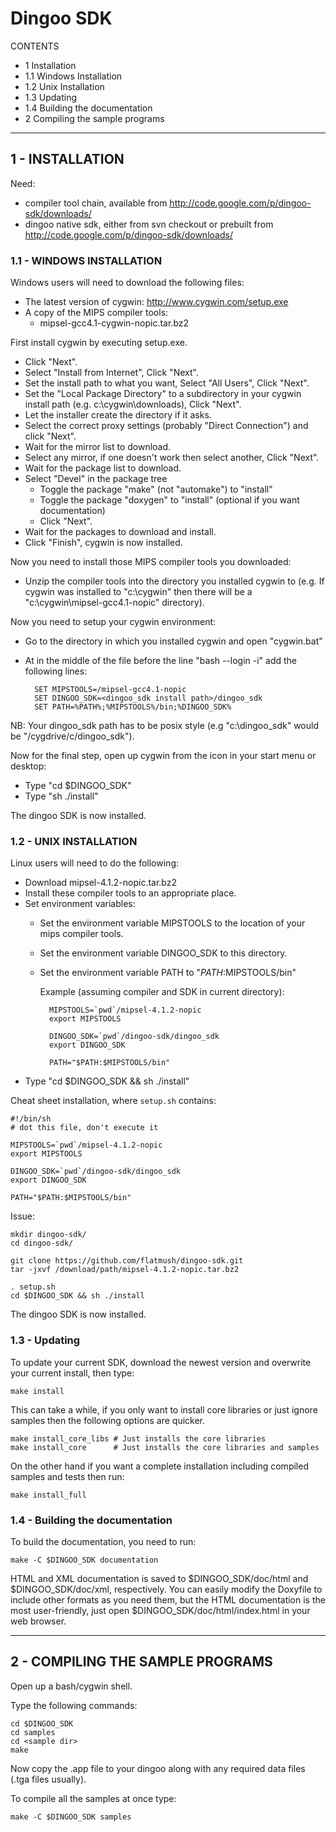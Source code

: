 # Dingoo SDK

CONTENTS

 * 1 Installation
 * 1.1 Windows Installation
 * 1.2 Unix Installation
 * 1.3 Updating
 * 1.4 Building the documentation
 * 2 Compiling the sample programs

-----------------------------------------------------------

## 1 - INSTALLATION

Need:

  * compiler tool chain, available from http://code.google.com/p/dingoo-sdk/downloads/
  * dingoo native sdk, either from svn checkout or prebuilt from http://code.google.com/p/dingoo-sdk/downloads/

### 1.1 - WINDOWS INSTALLATION

Windows users will need to download the following files:

  * The latest version of cygwin: http://www.cygwin.com/setup.exe
  * A copy of the MIPS compiler tools:
     * mipsel-gcc4.1-cygwin-nopic.tar.bz2

First install cygwin by executing setup.exe.

- Click "Next".
- Select "Install from Internet", Click "Next".
- Set the install path to what you want, Select "All Users", Click "Next".
- Set the "Local Package Directory" to a subdirectory in your cygwin install path (e.g. c:\cygwin\downloads), Click "Next".
- Let the installer create the directory if it asks.
- Select the correct proxy settings (probably "Direct Connection") and click "Next".
- Wait for the mirror list to download.
- Select any mirror, if one doesn't work then select another, Click "Next".
- Wait for the package list to download.
- Select "Devel" in the package tree
	- Toggle the package "make" (not "automake") to "install"
	- Toggle the package "doxygen" to "install" (optional if you want documentation)
	- Click "Next".
- Wait for the packages to download and install.
- Click "Finish", cygwin is now installed.

Now you need to install those MIPS compiler tools you downloaded:

- Unzip the compiler tools into the directory you installed cygwin to (e.g. If cygwin was installed to "c:\cygwin" then there will be a "c:\cygwin\mipsel-gcc4.1-nopic" directory).

Now you need to setup your cygwin environment:

- Go to the directory in which you installed cygwin and open "cygwin.bat"
- At in the middle of the file before the line "bash --login -i" add the following lines:

		SET MIPSTOOLS=/mipsel-gcc4.1-nopic
		SET DINGOO_SDK=<dingoo_sdk install path>/dingoo_sdk
		SET PATH=%PATH%;%MIPSTOOLS%/bin;%DINGOO_SDK%

NB: Your dingoo_sdk path has to be posix style (e.g "c:\dingoo_sdk" would be "/cygdrive/c/dingoo_sdk").

Now for the final step, open up cygwin from the icon in your start menu or desktop:

- Type "cd $DINGOO_SDK"
- Type "sh ./install"

The dingoo SDK is now installed.



### 1.2 - UNIX INSTALLATION

Linux users will need to do the following:

- Download mipsel-4.1.2-nopic.tar.bz2
- Install these compiler tools to an appropriate place.
- Set environment variables:
	- Set the environment variable MIPSTOOLS to the location of your mips compiler tools.
	- Set the environment variable DINGOO_SDK to this directory.
	- Set the environment variable PATH to "$PATH:$MIPSTOOLS/bin"

	  Example (assuming compiler and SDK in current directory):

			MIPSTOOLS=`pwd`/mipsel-4.1.2-nopic
			export MIPSTOOLS

			DINGOO_SDK=`pwd`/dingoo-sdk/dingoo_sdk
			export DINGOO_SDK

			PATH="$PATH:$MIPSTOOLS/bin"

- Type "cd $DINGOO_SDK && sh ./install"

Cheat sheet installation, where `setup.sh` contains:

	#!/bin/sh
	# dot this file, don't execute it

	MIPSTOOLS=`pwd`/mipsel-4.1.2-nopic
	export MIPSTOOLS

	DINGOO_SDK=`pwd`/dingoo-sdk/dingoo_sdk
	export DINGOO_SDK

	PATH="$PATH:$MIPSTOOLS/bin"

Issue:

	mkdir dingoo-sdk/
	cd dingoo-sdk/

	git clone https://github.com/flatmush/dingoo-sdk.git
	tar -jxvf /download/path/mipsel-4.1.2-nopic.tar.bz2

	. setup.sh
	cd $DINGOO_SDK && sh ./install

The dingoo SDK is now installed.



### 1.3 - Updating

To update your current SDK, download the newest version and overwrite your current install,
then type:

	make install

This can take a while, if you only want to install core libraries or just ignore samples then the following options are quicker.

	make install_core_libs # Just installs the core libraries
	make install_core      # Just installs the core libraries and samples

On the other hand if you want a complete installation including compiled samples and tests then run:

	make install_full



### 1.4 - Building the documentation

To build the documentation, you need to run:

	make -C $DINGOO_SDK documentation

HTML and XML documentation is saved to $DINGOO_SDK/doc/html and $DINGOO_SDK/doc/xml, respectively. You can easily modify the Doxyfile to include other formats as you need them, but the HTML documentation is the most user-friendly, just open $DINGOO_SDK/doc/html/index.html in your web browser.

-----------------------------------------------------------

## 2 - COMPILING THE SAMPLE PROGRAMS

Open up a bash/cygwin shell.

Type the following commands:

	cd $DINGOO_SDK
	cd samples
	cd <sample dir>
	make

Now copy the .app file to your dingoo along with any required data files (.tga files usually).

To compile all the samples at once type:

	make -C $DINGOO_SDK samples
